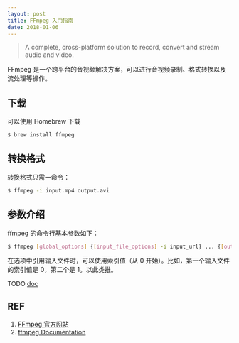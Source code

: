 ```yaml
---
layout: post
title: FFmpeg 入门指南
date: 2018-01-06
---
```


> A complete, cross-platform solution to record, convert and stream audio and video. 

FFmpeg 是一个跨平台的音视频解决方案，可以进行音视频录制、格式转换以及流处理等操作。

## 下载

可以使用 Homebrew 下载

```sh
$ brew install ffmpeg
```

## 转换格式

转换格式只需一命令：

```sh
$ ffmpeg -i input.mp4 output.avi
```

## 参数介绍

ffmpeg 的命令行基本参数如下：

```sh
$ ffmpeg [global_options] {[input_file_options] -i input_url} ... {[output_file_options] output_url}...
```

在选项中引用输入文件时，可以使用索引值（从 0 开始）。比如，第一个输入文件的索引值是 0，第二个是 1。以此类推。

TODO [doc][2]

## REF

1. [FFmpeg 官方网站][1]
1. [ffmpeg Documentation][2]

[1]: http://ffmpeg.org/ "FFmpeg"
[2]: https://ffmpeg.org/ffmpeg.html "ffmpeg Documentation"